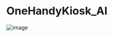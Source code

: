 # OneHandyKiosk_AI

![image](https://github.com/user-attachments/assets/247fdb96-2c85-4356-bfa6-ec6217f18987)
